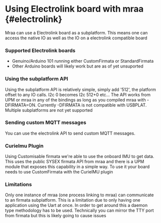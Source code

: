 Using Electrolink board with mraa      {#electrolink}
=============================

Mraa can use a Electrolink board as a subplatform. This means one can access the
native IO as well as the IO on a electrolink compatible board

### Supported Electrolink boards ###

- Genuino/Arduino 101 running either CustomFirmata or StandardFirmata
- Other Arduino boards will likely work but are as of yet unsuported

### Using the subplatform API ###

Using the subplatform API is relatively simple, simply add '512', the platform
offset to any IO calls. I2c 0 becomes I2c 512+0 etc... The API works from UPM
or mraa in any of the bindings as long as you compiled mraa with -DFIRMATA=ON.
Currently -DFIRMATA is not compatible with USBPLAT. Multiple subplatforms are
not yet supported

### Sending custom MQTT messages ###

You can use the electrolink API to send custom MQTT messages.

### CurieImu Plugin ###

Using Customisable firmata we're able to use the onboard IMU to get data. This
uses the public SYSEX firmata API from mraa and there is a UPM module that
exposes this capability in a simple way. To use it your board needs to use
CustomFirmata with the CurieIMU plugin

### Limitations ###

Only one instance of mraa (one process linking to mraa) can communicate to an
firmata subplatform. This is a limitation due to only having one application
using the Uart at once. In order to get around this a daemon type methodology
has to be used. Technically you can mirror the TTY port from firmata but this
is likely going to cause issues
